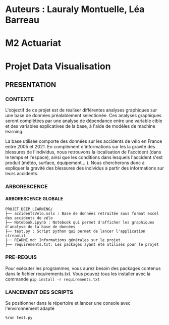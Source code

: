 # Auteurs : Lauraly Montuelle, Léa Barreau
# M2 Actuariat 
# Projet Data Visualisation

## PRESENTATION
### CONTEXTE

L'objectif de ce projet est de réaliser différentes analyses graphiques sur une base de données préalablement selectionée. Ces analyses graphiques seront complètées par une analyse de dépendance entre une variable cible et des variables explicatives de la base, à l'aide de modèles de machine learning. 
		
La base utilisée comporte des données sur les accidents de vélo en France entre 2005 et 2021. En complément d'informations sur les la gravité des blessures de l'individus, nous retrouvons la localisation de l'accident (dans le temps et l'espace), ainsi que les conditions dans lesquels l'accident s'est produit (météo, surface, équipement,...). Nous chercherons donc à expliquer la gravité des blessures des individus à partir des informations sur leurs accidents. 


### ARBORESCENCE
#### ARBORESCENCE GLOBALE
```
PROJET_DEEP_LEARNING/
├── accidentsVelo.xslx : Base de données retraitée sous format excel des accidents de vélo
├── Notebook.ipynb : Notebook qui permet d'afficher les graphiques d'analyse de la base de données
├── test.py : Script python qui permet de lancer l'application streamlit
├── README.md: Informations générales sur le projet
├── requirements.txt: Les packages ayant été utilisés pour le projet
```

### PRE-REQUIS
Pour exécuter les programmes, vous aurez besoin des packages contenus dans le fichier requirements.txt. Vous pouvez tous les installer avec la commande `pip install -r requirements.txt`


### LANCEMENT DES SCRIPTS
Se positionner dans le répertoire et lancer une console avec l'environnement adapté

```
%run test.py
```
